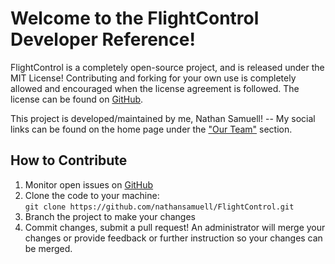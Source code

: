 # Welcome to the FlightControl Developer Reference!

FlightControl is a completely open-source project, and is released under the MIT License! Contributing and forking for your own use is completely allowed and encouraged when the license agreement is followed. The license can be found on [GitHub](https://www.github.com/nathansamuell/FlightControl).

This project is developed/maintained by me, Nathan Samuell! -- My social links can be found on the home page under the ["Our Team"](../#our-team) section.


## How to Contribute
1. Monitor open issues on [GitHub](https://github.com/nathansamuell/FlightControl/issues/)
2. Clone the code to your machine:  
 ```git clone https://github.com/nathansamuell/FlightControl.git```
3. Branch the project to make your changes
4. Commit changes, submit a pull request! An administrator will merge your changes or provide feedback or further instruction so your changes can be merged.

